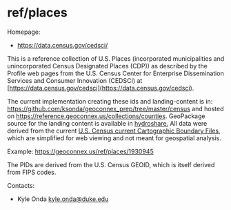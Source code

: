ref/places
===

Homepage:
* https://data.census.gov/cedsci/

This is a reference collection of U.S. Places (incorporated municipalities and unincorporated Census Designated Places (CDP)) as described by the Profile web pages from the U.S. Census Center for Enterprise Dissemination Services and Consumer Innovation (CEDSCI) at [https://data.census.gov/cedsci](https://data.census.gov/cedsci). 

The current implementation creating these ids and landing-content is in: https://github.com/ksonda/geoconnex_prep/tree/master/census and hosted on https://reference.geoconnex.us/collections/counties. GeoPackage source for the landing content is available in [hydroshare.](https://www.hydroshare.org/resource/4a22e88e689949afa1cf71ae009eaf1b/data/contents/places.gpkg) All data were derived from the current [U.S. Census current Cartographic Boundary Files](https://www.census.gov/geographies/mapping-files/time-series/geo/cartographic-boundary.html), which are simplified for web viewing and not meant for geospatial analysis.

Example:
https://geoconnex.us/ref/places/1930945

The PIDs are derived from the U.S. Census GEOID, which is itself derived from FIPS codes. 

Contacts: 
* Kyle Onda <kyle.onda@duke.edu>

